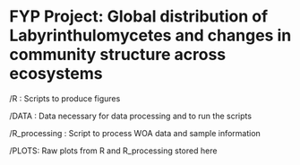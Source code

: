 # FYP Project: Global distribution of Labyrinthulomycetes and changes in community structure across ecosystems 



/R : Scripts to produce figures

/DATA : Data necessary for data processing and to run the scripts

/R_processing : Script to process WOA data and sample information

/PLOTS: Raw plots from R and R_processing stored here 
